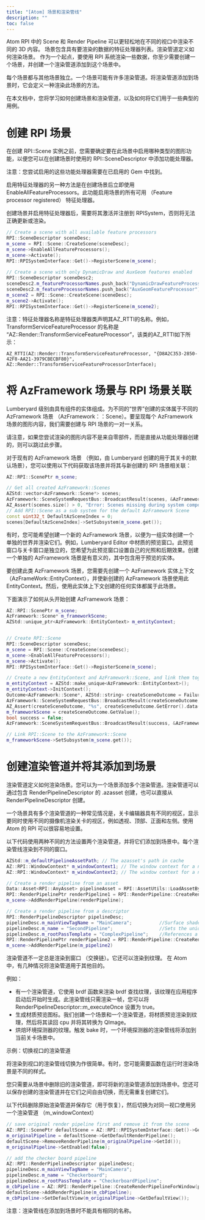 ```yaml
---
title: "[Atom] 场景和渲染管线"
description: ""
toc: false
---
```


Atom RPI 中的 Scene 和 Render Pipeline 可以更轻松地在不同的视口中渲染不同的 3D 内容。
场景包含具有要渲染的数据的特征处理器列表。渲染管道定义如何渲染场景。
作为一个起点，要使用 RPI 系统渲染一些数据，你至少需要创建一个场景，并创建一个渲染管道添加到这个场景中。

每个场景都与其他场景独立。一个场景可能有许多渲染管道。将渲染管道添加到场景时，它会定义一种渲染此场景的方法。

在本文档中，您将学习如何创建场景和渲染管道，以及如何将它们用于一些典型的用例。

# 创建 RPI 场景

在创建 RPI::Scene 实例之前，您需要确定要在此场景中启用哪种类型的图形功能，以便您可以在创建场景时使用的 RPI::SceneDescriptor 中添加功能处理器。

注意：您尝试启用的这些功能处理器需要在已启用的 Gem 中找到。 

启用特征处理器的另一种方法是在创建场景后立即使用 EnableAllFeatureProcessors。此功能启用场景的所有可用 （Feature processor registered） 特征处理器。

创建场景并启用特征处理器后，需要将其激活并注册到 RPISystem，否则将无法正确更新或渲染。

```cpp
// Create a scene with all available feature processors
RPI::SceneDescriptor sceneDesc;
m_scene = RPI::Scene::CreateScene(sceneDesc);
m_scene->EnableAllFeatureProcessors();
m_scene->Activate(); 
RPI::RPISystemInterface::Get()->RegisterScene(m_scene);
        
// Create a scene with only DynamicDraw and AuxGeom features enabled
RPI::SceneDescriptor sceneDesc2;
sceneDesc2.m_featureProcessorNames.push_back("DynamicDrawFeatureProcessor");
sceneDesc2.m_featureProcessorNames.push_back("AuxGeomFeatureProcessor");
m_scene2 = RPI::Scene::CreateScene(sceneDesc);
m_scene2->Activate();
RPI::RPISystemInterface::Get()->RegisterScene(m_scene2);
```
注意：特征处理器名称是特征处理器类声明其AZ_RTTI的名称。例如，TransformServiceFeatureProcessor 的名称是 “AZ::Render::TransformServiceFeatureProcessor”，该类的AZ_RTTI如下所示：
```
AZ_RTTI(AZ::Render::TransformServiceFeatureProcessor, "{D8A2C353-2850-42F8-AA21-3979CBECBF80}", AZ::Render::TransformServiceFeatureProcessorInterface);
```

# 将 AzFramework 场景与 RPI 场景关联

Lumberyard 级别由具有组件的实体组成。为不同的“世界”创建的实体属于不同的 AzFramework 场景 （AzFramework：：Scene）。要呈现每个 AzFramework 场景的图形内容，我们需要创建与 RPI 场景的一对一关系。

请注意，如果您尝试渲染的图形内容不是来自零部件，而是直接从功能处理器创建的，则可以跳过此步骤。

对于现有的 AzFramework 场景 （例如，由 Lumberyard 创建的用于其关卡的默认场景），您可以使用以下代码获取该场景并将其与新创建的 RPI 场景相关联：

```cpp
AZ::RPI::ScenePtr m_scene;

// Get all created AzFramework::Scenes
AZStd::vector<AzFramework::Scene*> scenes;
AzFramework::SceneSystemRequestBus::BroadcastResult(scenes, &AzFramework::SceneSystemRequests::GetAllScenes);
AZ_Assert(scenes.size() > 0, "Error: Scenes missing during system component initialization"); // This should never happen unless scene creation has changed.
// Add RPI::Scene as a sub system for the default AzFramework Scene
const uint32_t DefaultAzSceneIndex = 0;
scenes[DefaultAzSceneIndex]->SetSubsystem(m_scene.get());       
```
有时，您可能希望创建一个新的 AzFramework 场景，以便为一组实体创建一个单独的世界并渲染它们。例如，Lumberyard Editor 中材质的预览窗口。此预览窗口与关卡窗口是独立的，您希望为此预览窗口设置自己的光照和后期效果。创建一个单独的 AzFramework 场景是有意义的，其中包含用于预览的实体。

要创建此类 AzFramework 场景，您需要先创建一个 AzFramework 实体上下文 （AzFrameWork::EntityContext），并使新创建的 AzFramework 场景使用此 EntityContext。然后，使用此实体上下文创建的任何实体都属于此场景。

下面演示了如何从头开始创建 AzFramework 场景：
```cpp
AZ::RPI::ScenePtr m_scene;
AzFramework::Scene* m_frameworkScene;
AZStd::unique_ptr<AzFramework::EntityContext> m_entityContext;


// Create RPI::Scene
RPI::SceneDescriptor sceneDesc;
m_scene = RPI::Scene::CreateScene(sceneDesc);
m_scene->EnableAllFeatureProcessors();
m_scene->Activate();
RPI::RPISystemInterface::Get()->RegisterScene(m_scene);

// Create a new EntityContext and AzFramework::Scene, and link them together via SetSceneForEntityContextId
m_entityContext = AZStd::make_unique<AzFramework::EntityContext>();
m_entityContext->InitContext();
Outcome<AzFramework::Scene*, AZStd::string> createSceneOutcome = Failure<AZStd::string>("SceneSystemRequests bus not responding.");
AzFramework::SceneSystemRequestBus::BroadcastResult(createSceneOutcome, &AzFramework::SceneSystemRequests::CreateScene, m_sceneName);
AZ_Assert(createSceneOutcome, "%s", createSceneOutcome.GetError().data());
m_frameworkScene = createSceneOutcome.GetValue();
bool success = false;
AzFramework::SceneSystemRequestBus::BroadcastResult(success, &AzFramework::SceneSystemRequests::SetSceneForEntityContextId, m_entityContext->GetContextId(), m_frameworkScene);

// Link RPI::Scene to the AzFramework::Scene
m_frameworkScene->SetSubsystem(m_scene.get());
```
# 创建渲染管道并将其添加到场景

渲染管道定义如何渲染场景。您可以为一个场景添加多个渲染管道。渲染管道可以通过包含 RenderPipelineDescriptor 的 .azasset 创建，也可以直接从 RenderPipelineDescriptor 创建。

一个场景具有多个渲染管道的一种常见情况是，关卡编辑器具有不同的视区，显示要同时使用不同的摄像机渲染关卡的视区，例如透视、顶部、正面和左侧。使用 Atom 的 RPI 可以很容易地设置。

以下代码使用两种不同的方法设置两个渲染管道，并将它们添加到场景中。每个渲染管线渲染到不同的窗口。
```cpp
AZStd::m_defaultPipelineAssetPath; // The azasset's path in cache
AZ::RPI::WindowContext* m_windowContext1; // The window context for a native window 1
AZ::RPI::WindowContext* m_windowContext2; // The window context for a native window 2

// Create a render pipeline from an asset
Data::Asset<RPI::AnyAsset> pipelineAsset = RPI::AssetUtils::LoadAssetByProductPath<RPI::AnyAsset>(m_defaultPipelineAssetPath.c_str(), RPI::AssetUtils::TraceLevel::Error);
RPI::RenderPipelinePtr renderPipeline1 = RPI::RenderPipeline::CreateRenderPipelineForWindow(pipelineAsset, *m_windowContext1);
m_scene->AddRenderPipeline(renderPipeline);

// Create a render pipeline from a descriptor
RPI::RenderPipelineDescriptor pipelineDesc;
pipelineDesc.m_mainViewTagName = "MainCamera";          //Surface shaders render to the "MainCamera" tag
pipelineDesc.m_name = "SecondPipeline";                 //Sets the unique name for this pipeline
pipelineDesc.m_rootPassTemplate = "ComplexPipeline";    //References a template in %Project%\Passes\PassTemplates.azasset
RPI::RenderPipelinePtr renderPipeline2 = RPI::RenderPipeline::CreateRenderPipelineForWindow(pipelineDesc, *m_windowContext2);
m_scene->AddRenderPipeline(m_pipeline2)
```
渲染管道不一定总是渲染到窗口 （交换链）。它还可以渲染到纹理。 在 Atom 中，有几种情况将渲染管道用于其他目的。

例如：
* 有一个渲染管道，它使用 brdf 函数来渲染 brdf 查找纹理，该纹理在应用程序启动后开始时生成。此渲染管线只需渲染一帧，您可以将 RenderPipelineDescriptor::m_executeOnce 设置为 true。  
* 生成材质预览图标。我们创建一个场景和一个渲染管道，将材质预览渲染到纹理，然后将其读回 cpu 并将其转换为 QImage。
* 烘焙环境探测器的纹理。触发 bake 时，一个环境探测器的渲染管线将添加到当前关卡场景中。 

示例：切换视口的渲染管道

将渲染到视口的渲染管线切换为作很简单。有时，您可能需要函数在运行时渲染场景是不同的样式。

您只需要从场景中删除旧的渲染管道，即可将新的渲染管道添加到场景中。您还可以保存创建的渲染管道并在它们之间自由切换，而无需重复创建它们。

以下代码删除原始渲染管道并保存它（用于恢复），然后切换为对同一视口使用另一个渲染管道 （m_windowContext）
```cpp
// save original render pipeline first and remove it from the scene
AZ::RPI::ScenePtr defaultScene = AZ::RPI::RPISystemInterface::Get()->GetDefaultScene();
m_originalPipeline = defaultScene->GetDefaultRenderPipeline();
defaultScene->RemoveRenderPipeline(m_originalPipeline->GetId());
m_originalPipeline->SetEnabled(false);

// add the checker board pipeline
AZ::RPI::RenderPipelineDescriptor pipelineDesc;
pipelineDesc.m_mainViewTagName = "MainCamera";
pipelineDesc.m_name = "Checkerboard";
pipelineDesc.m_rootPassTemplate = "CheckerboardPipeline";
m_cbPipeline = AZ::RPI::RenderPipeline::CreateRenderPipelineForWindow(pipelineDesc, *m_windowContext);
defaultScene->AddRenderPipeline(m_cbPipeline);
m_cbPipeline->SetDefaultView(m_originalPipeline->GetDefaultView());
```
注意：渲染管线在添加到场景时不能具有相同的名称。
